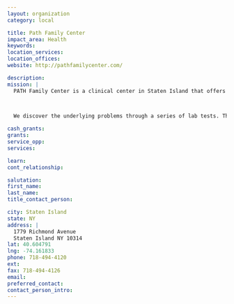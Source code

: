 ```yaml
---
layout: organization
category: local

title: Path Family Center
impact_area: Health
keywords: 
location_services: 
location_offices: 
website: http://pathfamilycenter.com/

description: 
mission: |
  PATH Family Center is a clinical center in Staten Island that offers integrative and nutritional interventions for individuals diagnosed with Autism, Attention Deficit Hyperactivity Disorder, Food Allergies and other related conditions. Our doctor, nurse, nutritionist & special educator comprise a team whose goal it is to restore total body balance in the individual.

  

  We discover the underlying problems through a series of lab tests. The team then creates a custom nutritional protocol with diet plans and integrative guides that begin the process of recovery, as well as offering educational guidance. We also offer Hyperbaric Oxygen Therapy which is used for a variety of illnesses, including Lyme Disease, Multiple Sclerosis, Traumatic Brain Injuries, Cerebral Palsy, Autism and many more.

cash_grants: 
grants: 
service_opp: 
services: 

learn: 
cont_relationship: 

salutation: 
first_name: 
last_name: 
title_contact_person: 

city: Staten Island
state: NY
address: |
  1779 Richmond Avenue  
  Staten Island NY 10314
lat: 40.604791
lng: -74.161833
phone: 718-494-4120
ext: 
fax: 718-494-4126
email: 
preferred_contact: 
contact_person_intro: 
---
```

